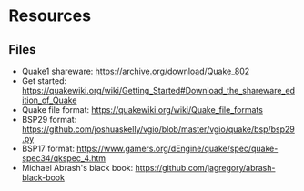 # Resources

## Files

* Quake1 shareware: https://archive.org/download/Quake_802
* Get started: https://quakewiki.org/wiki/Getting_Started#Download_the_shareware_edition_of_Quake
* Quake file format: https://quakewiki.org/wiki/Quake_file_formats
* BSP29 format: https://github.com/joshuaskelly/vgio/blob/master/vgio/quake/bsp/bsp29.py
* BSP17 format: https://www.gamers.org/dEngine/quake/spec/quake-spec34/qkspec_4.htm
* Michael Abrash's black book: https://github.com/jagregory/abrash-black-book
  